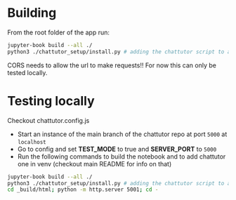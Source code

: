 # Building

From the root folder of the app run:
```sh
jupyter-book build --all ./
python3 ./chattutor_setup/install.py # adding the chattutor script to all the html files
```

CORS needs to allow the url to make requests!!
For now this can only be tested locally.

# Testing locally

Checkout chattutor.config.js

- Start an instance of the main branch of the chattutor repo at port `5000` at `localhost`
- Go to config and set **TEST_MODE** to true and **SERVER_PORT** to `5000`
- Run the following commands to build the notebook and to add chattutor
one in venv (checkout main README for info on that)
```sh
jupyter-book build --all ./
python3 ./chattutor_setup/install.py # adding the chattutor script to all the html files
cd _build/html; python -m http.server 5001; cd -
```